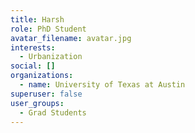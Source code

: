 ```yaml
---
title: Harsh
role: PhD Student
avatar_filename: avatar.jpg
interests:
  - Urbanization
social: []
organizations:
  - name: University of Texas at Austin
superuser: false
user_groups:
  - Grad Students
---
```

